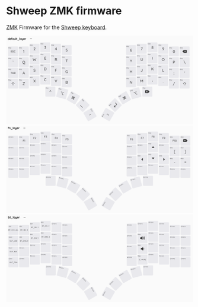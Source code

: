 # Shweep ZMK firmware

[ZMK](https://zmk.dev/) Firmware for the [Shweep keyboard](https://github.com/brendan-myers/shweep).

![layer 0](./static/layer_0.png)
![layer 1](./static/layer_1.png)
![layer 2](./static/layer_2.png)
